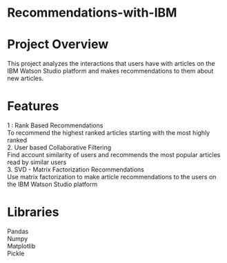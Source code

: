 # Recommendations-with-IBM  
# Project Overview     
This project analyzes the interactions that users have with articles on the IBM Watson Studio platform and makes recommendations to them about new articles.
# Features
1 : Rank Based Recommendations      
      To recommend the highest ranked articles starting with the most highly ranked    
2. User based Collaborative Filtering    
      Find account similarity of users and recommends the most popular articles read by similar users  
3. SVD - Matrix Factorization Recommendations      
      Use matrix factorization to make article recommendations to the users on the IBM Watson Studio platform    
# Libraries    
Pandas    
Numpy      
Matplotlib    
Pickle    

